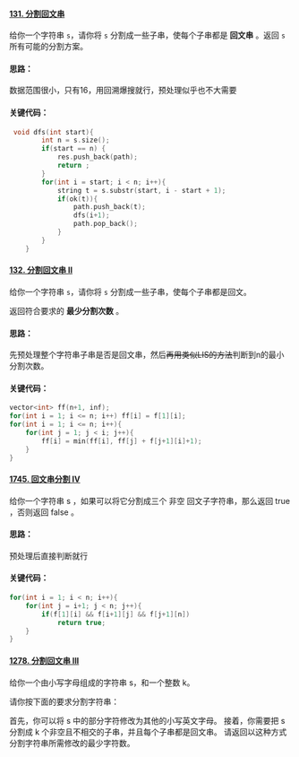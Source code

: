 #### [131. 分割回文串](https://leetcode-cn.com/problems/palindrome-partitioning/)

给你一个字符串 `s`，请你将 `s` 分割成一些子串，使每个子串都是 **回文串** 。返回 `s` 所有可能的分割方案。

#### 思路：

数据范围很小，只有16，用回溯爆搜就行，预处理似乎也不大需要

#### 关键代码：

```cpp
 void dfs(int start){
        int n = s.size();
        if(start == n) {
            res.push_back(path);
            return ;
        }
        for(int i = start; i < n; i++){
            string t = s.substr(start, i - start + 1);
            if(ok(t)){
                path.push_back(t);
                dfs(i+1);
                path.pop_back();
            }
        }
    }
```



#### [132. 分割回文串 II](https://leetcode-cn.com/problems/palindrome-partitioning-ii/)

给你一个字符串 `s`，请你将 `s` 分割成一些子串，使每个子串都是回文。

返回符合要求的 **最少分割次数** 。

#### 思路：

先预处理整个字符串子串是否是回文串，然后~~再用类似LIS的方法~~判断到n的最小分割次数。

#### 关键代码：

```cpp
vector<int> ff(n+1, inf);
for(int i = 1; i <= n; i++) ff[i] = f[1][i];
for(int i = 1; i <= n; i++){
    for(int j = 1; j < i; j++){
        ff[i] = min(ff[i], ff[j] + f[j+1][i]+1);
    }
}
```

#### [1745. 回文串分割 IV](https://leetcode-cn.com/problems/palindrome-partitioning-iv/)

给你一个字符串 s ，如果可以将它分割成三个 非空 回文子字符串，那么返回 true ，否则返回 false 。

#### 思路：

预处理后直接判断就行

#### 关键代码：

```cpp
for(int i = 1; i < n; i++){
    for(int j = i+1; j < n; j++){
        if(f[1][i] && f[i+1][j] && f[j+1][n])
            return true;
    }
}
```

#### [1278. 分割回文串 III](https://leetcode-cn.com/problems/palindrome-partitioning-iii/)

给你一个由小写字母组成的字符串 s，和一个整数 k。

请你按下面的要求分割字符串：

首先，你可以将 s 中的部分字符修改为其他的小写英文字母。
接着，你需要把 s 分割成 k 个非空且不相交的子串，并且每个子串都是回文串。
请返回以这种方式分割字符串所需修改的最少字符数。


